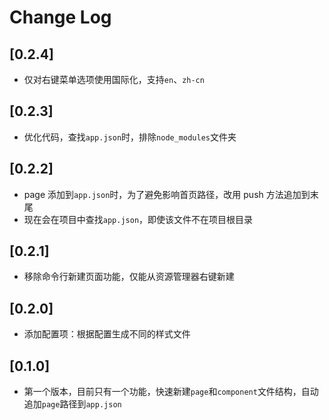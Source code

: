 # Change Log

## [0.2.4]

- 仅对右键菜单选项使用国际化，支持`en`、`zh-cn`

## [0.2.3]

- 优化代码，查找`app.json`时，排除`node_modules`文件夹

## [0.2.2]

- page 添加到`app.json`时，为了避免影响首页路径，改用 push 方法追加到末尾
- 现在会在项目中查找`app.json`，即使该文件不在项目根目录

## [0.2.1]

- 移除命令行新建页面功能，仅能从资源管理器右键新建

## [0.2.0]

- 添加配置项：根据配置生成不同的样式文件

## [0.1.0]

- 第一个版本，目前只有一个功能，快速新建`page`和`component`文件结构，自动追加`page`路径到`app.json`

